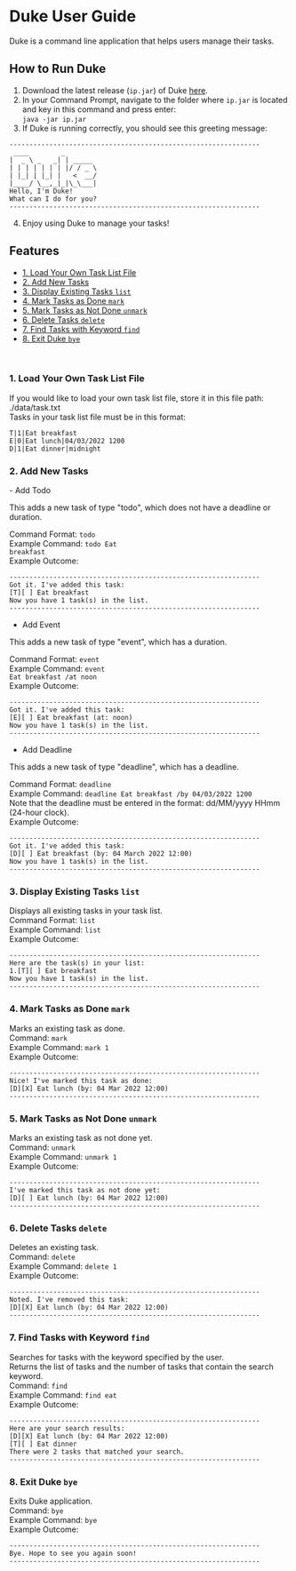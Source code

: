 # Duke User Guide

Duke is a command line application that helps users manage their tasks.

## How to Run Duke
1. Download the latest release (`ip.jar`) of Duke <a href="https://github.com/chihyingho/ip/releases">here</a>.
2. In your Command Prompt, navigate to the folder where `ip.jar` is located and key in this command and press enter:<br>
`java -jar ip.jar`
3. If Duke is running correctly, you should see this greeting message:
<pre><code>---------------------------------------------------------------
 ____        _        
|  _ \ _   _| | _____ 
| | | | | | | |/ / _ \
| |_| | |_| |   <  __/
|____/ \__,_|_|\_\___|
Hello, I'm Duke!
What can I do for you?
---------------------------------------------------------------</code></pre>
4. Enjoy using Duke to manage your tasks! 

## Features 

<ul>
    <li><a href="#load">1. Load Your Own Task List File </a></li>
    <li><a href="#add">2. Add New Tasks </a></li>
    <li><a href="#list">3. Display Existing Tasks <code>list</code></a></li>
    <li><a href="#mark">4. Mark Tasks as Done <code>mark</code></a></li>
    <li><a href="#unmark">5. Mark Tasks as Not Done <code>unmark</code></a></li>
    <li><a href="#delete">6. Delete Tasks <code>delete</code></a></li>
    <li><a href="#find">7. Find Tasks with Keyword <code>find</code></a></li>
    <li><a href="#exit">8. Exit Duke <code>bye</code></a></li>
</ul>

</ul><br>

<h3 id="load">1. Load Your Own Task List File </h3>
If you would like to load your own task list file, store it in this file path: ./data/task.txt<br>
Tasks in your task list file must be in this format: 
<pre><code>T|1|Eat breakfast
E|0|Eat lunch|04/03/2022 1200
D|1|Eat dinner|midnight
</code></pre>

<h3 id="add">2. Add New Tasks </h3>
- Add Todo<br>

This adds a new task of type "todo", which does not have a deadline or duration.<br>

Command Format: <code>todo</code><br>
Example Command: <code>todo Eat breakfast</code><br>
Example Outcome:
<pre><code>---------------------------------------------------------------
Got it. I've added this task: 
[T][ ] Eat breakfast 
Now you have 1 task(s) in the list.
---------------------------------------------------------------</code></pre>
- Add Event<br>

This adds a new task of type "event", which has a duration.<br>

Command Format: <code>event</code><br>
Example Command: <code>event Eat breakfast /at noon</code><br>
Example Outcome:
<pre><code>---------------------------------------------------------------
Got it. I've added this task: 
[E][ ] Eat breakfast (at: noon)
Now you have 1 task(s) in the list.
---------------------------------------------------------------</code></pre>
- Add Deadline<br>

This adds a new task of type "deadline", which has a deadline.<br>

Command Format: <code>deadline</code><br>
Example Command: <code>deadline Eat breakfast /by 04/03/2022 1200</code><br>
Note that the deadline must be entered in the format: dd/MM/yyyy HHmm (24-hour clock).<br>
Example Outcome:
<pre><code>---------------------------------------------------------------
Got it. I've added this task: 
[D][ ] Eat breakfast (by: 04 March 2022 12:00)
Now you have 1 task(s) in the list.
---------------------------------------------------------------</code></pre>

<h3 id="list">3. Display Existing Tasks <code>list</code></h3>
Displays all existing tasks in your task list.<br> 
Command Format: <code>list</code><br>
Example Command: <code>list</code><br>
Example Outcome:
<pre><code>---------------------------------------------------------------
Here are the task(s) in your list:
1.[T][ ] Eat breakfast 
Now you have 1 task(s) in the list.
---------------------------------------------------------------</code></pre>

<h3 id="mark">4. Mark Tasks as Done <code>mark</code></h3>
Marks an existing task as done.<br>
Command: <code>mark</code><br>
Example Command: <code>mark 1</code><br>
Example Outcome:
<pre><code>---------------------------------------------------------------
Nice! I've marked this task as done:
[D][X] Eat lunch (by: 04 Mar 2022 12:00)
---------------------------------------------------------------</code></pre>

<h3 id="unmark">5. Mark Tasks as Not Done <code>unmark</code></h3>
Marks an existing task as not done yet.<br>
Command: <code>unmark</code><br>
Example Command: <code>unmark 1</code><br>
Example Outcome:
<pre><code>---------------------------------------------------------------
I've marked this task as not done yet:
[D][ ] Eat lunch (by: 04 Mar 2022 12:00)
---------------------------------------------------------------</code></pre>

<h3 id="delete">6. Delete Tasks <code>delete</code></h3>
Deletes an existing task.<br>
Command: <code>delete</code><br>
Example Command: <code>delete 1</code><br>
Example Outcome:
<pre><code>---------------------------------------------------------------
Noted. I've removed this task:
[D][X] Eat lunch (by: 04 Mar 2022 12:00)
---------------------------------------------------------------</code></pre>

<h3 id="find">7. Find Tasks with Keyword <code>find</code></h3>
Searches for tasks with the keyword specified by the user.<br>
Returns the list of tasks and the number of tasks that contain the search keyword.<br>
Command: <code>find</code><br>
Example Command: <code>find eat</code><br>
Example Outcome:
<pre><code>---------------------------------------------------------------
Here are your search results:
[D][X] Eat lunch (by: 04 Mar 2022 12:00)
[T][ ] Eat dinner
There were 2 tasks that matched your search.
---------------------------------------------------------------</code></pre>

<h3 id="exit">8. Exit Duke <code>bye</code></h3>
Exits Duke application. <br>
Command: <code>bye</code><br>
Example Command: <code>bye</code><br>
Example Outcome:
<pre><code>---------------------------------------------------------------
Bye. Hope to see you again soon!
---------------------------------------------------------------</code></pre>

